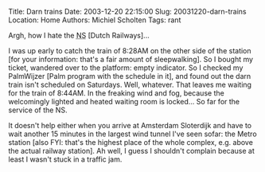 Title: Darn trains
Date: 2003-12-20 22:15:00
Slug: 20031220-darn-trains
Location: Home
Authors: Michiel Scholten
Tags: rant

<p>Argh, how I hate the <acronym title="Nederlandse Spoorwegen">NS</acronym> [Dutch Railways]...</p>
<p>I was up early to catch the train of 8:28AM on the other side of the station [for your information: that's a fair amount of sleepwalking]. So I bought my ticket, wandered over to the platform: empty indicator. So I checked my PalmWijzer [Palm program with the schedule in it], and found out the darn train isn't scheduled on Saturdays. Well, whatever. That leaves me waiting for the train of 8:44AM. In the freaking wind and fog, because the welcomingly lighted and heated waiting room is locked... So far for the service of the NS.</p>
<p>It doesn't help either when you arrive at Amsterdam Sloterdijk and have to wait another 15 minutes in the largest wind tunnel I've seen sofar: the Metro station [also FYI: that's the highest place of the whole complex, e.g. above the actual railway station]. Ah well, I guess I shouldn't complain because at least I wasn't stuck in a traffic jam.</p>